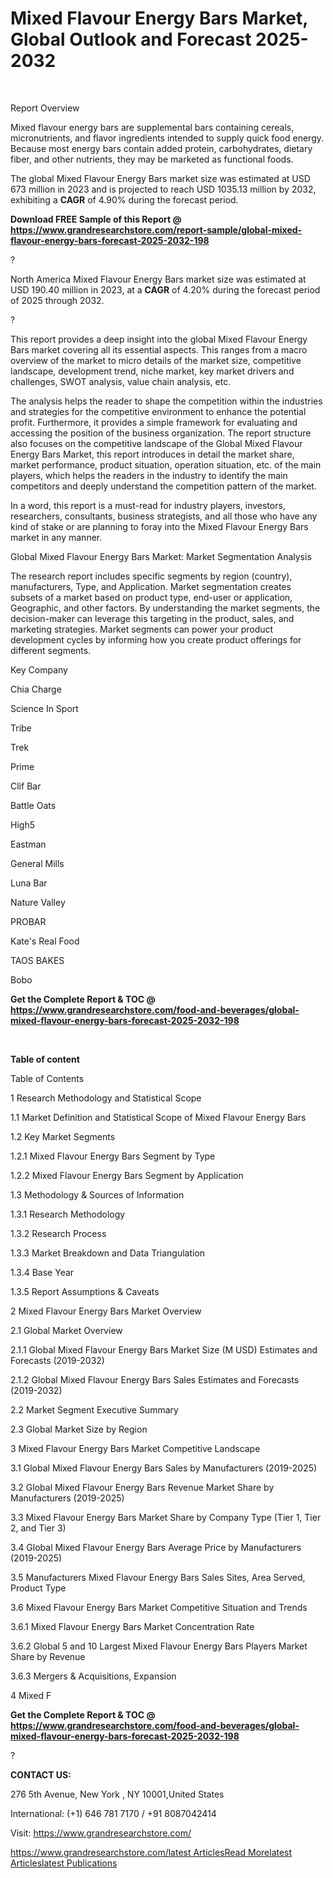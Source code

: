 <h1>Mixed Flavour Energy Bars Market, Global Outlook and Forecast 2025-2032</h1><br/><p>Report Overview</p>
 
 
 
 <p>Mixed flavour energy bars are supplemental bars containing cereals, micronutrients, and flavor ingredients intended to supply quick food energy. Because most energy bars contain added protein, carbohydrates, dietary fiber, and other nutrients, they may be marketed as functional foods.</p>
 
 
 
 <p>The global Mixed Flavour Energy Bars market size was estimated at USD 673 million in 2023 and is projected to reach USD 1035.13 million by 2032, exhibiting a <strong>CAGR</strong> of 4.90% during the forecast period.</p>
 
 
 
 <div><b>Download FREE Sample of this Report @ <a href="https://www.grandresearchstore.com/report-sample/global-mixed-flavour-energy-bars-forecast-2025-2032-198">https://www.grandresearchstore.com/report-sample/global-mixed-flavour-energy-bars-forecast-2025-2032-198</a></b></div>
 
 
 
 <p>? </p>
 
 
 
 <p>North America Mixed Flavour Energy Bars market size was estimated at USD 190.40 million in 2023, at a <strong>CAGR</strong> of 4.20% during the forecast period of 2025 through 2032.</p>
 
 
 
 <p>? </p>
 
 
 
 <p>This report provides a deep insight into the global Mixed Flavour Energy Bars market covering all its essential aspects. This ranges from a macro overview of the market to micro details of the market size, competitive landscape, development trend, niche market, key market drivers and challenges, SWOT analysis, value chain analysis, etc.</p>
 
 
 
 <p>The analysis helps the reader to shape the competition within the industries and strategies for the competitive environment to enhance the potential profit. Furthermore, it provides a simple framework for evaluating and accessing the position of the business organization. The report structure also focuses on the competitive landscape of the Global Mixed Flavour Energy Bars Market, this report introduces in detail the market share, market performance, product situation, operation situation, etc. of the main players, which helps the readers in the industry to identify the main competitors and deeply understand the competition pattern of the market.</p>
 
 
 
 <p>In a word, this report is a must-read for industry players, investors, researchers, consultants, business strategists, and all those who have any kind of stake or are planning to foray into the Mixed Flavour Energy Bars market in any manner.</p>
 
 
 
 <p>Global Mixed Flavour Energy Bars Market: Market Segmentation Analysis</p>
 
 
 
 <p>The research report includes specific segments by region (country), manufacturers, Type, and Application. Market segmentation creates subsets of a market based on product type, end-user or application, Geographic, and other factors. By understanding the market segments, the decision-maker can leverage this targeting in the product, sales, and marketing strategies. Market segments can power your product development cycles by informing how you create product offerings for different segments.</p>
 
 
 
 <p>Key Company</p>
 
 
 
 <p>Chia Charge</p>
 
 
 
 <p>Science In Sport</p>
 
 
 
 <p>Tribe</p>
 
 
 
 <p>Trek</p>
 
 
 
 <p>Prime</p>
 
 
 
 <p>Clif Bar</p>
 
 
 
 <p>Battle Oats</p>
 
 
 
 <p>High5</p>
 
 
 
 <p>Eastman</p>
 
 
 
 <p>General Mills</p>
 
 
 
 <p>Luna Bar</p>
 
 
 
 <p>Nature Valley</p>
 
 
 
 <p>PROBAR</p>
 
 
 
 <p>Kate&#39;s Real Food</p>
 
 
 
 <p>TAOS BAKES</p>
 
 
 
 <p>Bobo</p>
 
 
 
 <div><b>Get the Complete Report & TOC @ <a href="https://www.grandresearchstore.com/food-and-beverages/global-mixed-flavour-energy-bars-forecast-2025-2032-198">https://www.grandresearchstore.com/food-and-beverages/global-mixed-flavour-energy-bars-forecast-2025-2032-198</a></b></div>
 
 
 
 <p><br />
 
 <b>Table of content</b></p>
 
 
 
 <p>Table of Contents<br />
 
 1 Research Methodology and Statistical Scope<br />
 
 1.1 Market Definition and Statistical Scope of Mixed Flavour Energy Bars<br />
 
 1.2 Key Market Segments<br />
 
 1.2.1 Mixed Flavour Energy Bars Segment by Type<br />
 
 1.2.2 Mixed Flavour Energy Bars Segment by Application<br />
 
 1.3 Methodology & Sources of Information<br />
 
 1.3.1 Research Methodology<br />
 
 1.3.2 Research Process<br />
 
 1.3.3 Market Breakdown and Data Triangulation<br />
 
 1.3.4 Base Year<br />
 
 1.3.5 Report Assumptions & Caveats<br />
 
 2 Mixed Flavour Energy Bars Market Overview<br />
 
 2.1 Global Market Overview<br />
 
 2.1.1 Global Mixed Flavour Energy Bars Market Size (M USD) Estimates and Forecasts (2019-2032)<br />
 
 2.1.2 Global Mixed Flavour Energy Bars Sales Estimates and Forecasts (2019-2032)<br />
 
 2.2 Market Segment Executive Summary<br />
 
 2.3 Global Market Size by Region<br />
 
 3 Mixed Flavour Energy Bars Market Competitive Landscape<br />
 
 3.1 Global Mixed Flavour Energy Bars Sales by Manufacturers (2019-2025)<br />
 
 3.2 Global Mixed Flavour Energy Bars Revenue Market Share by Manufacturers (2019-2025)<br />
 
 3.3 Mixed Flavour Energy Bars Market Share by Company Type (Tier 1, Tier 2, and Tier 3)<br />
 
 3.4 Global Mixed Flavour Energy Bars Average Price by Manufacturers (2019-2025)<br />
 
 3.5 Manufacturers Mixed Flavour Energy Bars Sales Sites, Area Served, Product Type<br />
 
 3.6 Mixed Flavour Energy Bars Market Competitive Situation and Trends<br />
 
 3.6.1 Mixed Flavour Energy Bars Market Concentration Rate<br />
 
 3.6.2 Global 5 and 10 Largest Mixed Flavour Energy Bars Players Market Share by Revenue<br />
 
 3.6.3 Mergers & Acquisitions, Expansion<br />
 
 4 Mixed F</p>
 
 
 
 <div><b>Get the Complete Report & TOC @ <a href="https://www.grandresearchstore.com/food-and-beverages/global-mixed-flavour-energy-bars-forecast-2025-2032-198">https://www.grandresearchstore.com/food-and-beverages/global-mixed-flavour-energy-bars-forecast-2025-2032-198</a></b></div>
 
 
 
 <p>? </p>
 
 
 
 <p><b>CONTACT US:</b><br />
 
 276 5th Avenue, New York , NY 10001,United States<br />
 
 International: (+1) 646 781 7170 / +91 8087042414<br />
 
 Visit: <a href="https://www.grandresearchstore.com/">https://www.grandresearchstore.com/</a><br />
 
 <a href="https://gyeongbokgung.com">https://www.grandresearchstore.com/</a><a href="https://hallyeomaritime.com">latest Articles</a><a href="https://jingwansa.com">Read More</a><a href="https://nguoiviet.jp/">latest Articles</a><a href="https://www.intelmarketresearch.com/">latest Publications</a></p>